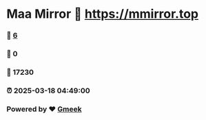 # Maa Mirror :link: https://mmirror.top 
### :page_facing_up: [6](https://mmirror.top/tag.html) 
### :speech_balloon: 0 
### :hibiscus: 17230 
### :alarm_clock: 2025-03-18 04:49:00 
### Powered by :heart: [Gmeek](https://github.com/Meekdai/Gmeek)
